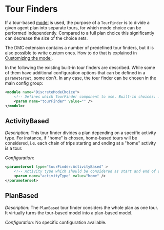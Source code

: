 # Tour Finders

If a tour-based [model](Model.md) is used, the purpose of a `TourFinder` is to divide a given agent plan into separate tours, for which mode choice can be performed independently. Compared to a full plan choice this significantly can decrease the size of the choice sets.

The DMC extension contains a number of predefined tour finders, but it is also possible to write custom ones. How to do that is explained in [Customizing the model](docs/Customizing.md).

In the following the existing built-in tour finders are described. While some of them have additional configuration options that can be defined in a `parameterset`, some don't. In any case, the tour finder can be chosen in the main config group:

```xml
<module name="DiscreteModeChoice">
	<!-- Defines which TourFinder component to use. Built-in choices: ... -->
	<param name="tourFinder" value="" />
</module>
```

## ActivityBased

*Description:* This tour finder divides a plan depending on a specific activity type. For instance, if "home" is chosen, home-based tours will be considered, i.e. each chain of trips starting and ending at a "home" activity is a tour.

*Configuration:*

```xml
<parameterset type="tourFinder:ActivityBased" >
	<!-- Activity type which should be considered as start and end of a tour. If a plan does not start or end with such an activity additional tours are added. -->
	<param name="activityType" value="home" />
</parameterset>
```

## PlanBased

*Description:* The `PlanBased` tour finder considers the whole plan as one tour. It virtually turns the tour-based model into a plan-based model.

*Configuration:*
No specific configuration available.
